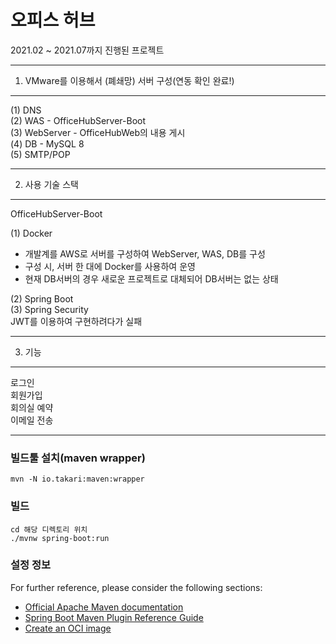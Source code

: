 # 오피스 허브


2021.02 ~ 2021.07까지 진행된 프로젝트

-------------------------------------------------------
1. VMware를 이용해서 (폐쇄망) 서버 구성(연동 확인 완료!)
-------------------------------------------------------

(1) DNS        
(2) WAS - OfficeHubServer-Boot      
(3) WebServer - OfficeHubWeb의 내용 게시      
(4) DB - MySQL 8     
(5) SMTP/POP     

------------------
2. 사용 기술 스택
------------------
OfficeHubServer-Boot

(1) Docker
 - 개발계를 AWS로 서버를 구성하여 WebServer, WAS, DB를 구성
 - 구성 시, 서버 한 대에 Docker를 사용하여 운영
 - 현재 DB서버의 경우 새로운 프로젝트로 대체되어 DB서버는 없는 상태

(2) Spring Boot       
(3) Spring Security      
JWT를 이용하여 구현하려다가 실패

-------
3. 기능
-------
로그인       
회원가입      
회의실 예약      
이메일 전송     

------------------------------------------------------------------------------------------------------------------
### 빌드툴 설치(maven wrapper)  
```shell
mvn -N io.takari:maven:wrapper
```

### 빌드

```shell
cd 해당 디렉토리 위치
./mvnw spring-boot:run
```


### 설정 정보 
For further reference, please consider the following sections:

* [Official Apache Maven documentation](https://maven.apache.org/guides/index.html)
* [Spring Boot Maven Plugin Reference Guide](https://docs.spring.io/spring-boot/docs/2.4.3/maven-plugin/reference/html/)
* [Create an OCI image](https://docs.spring.io/spring-boot/docs/2.4.3/maven-plugin/reference/html/#build-image)

